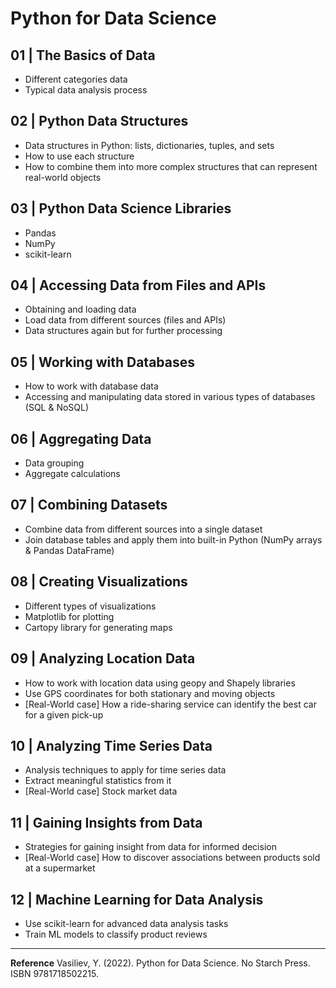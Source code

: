 # Python for Data Science
## 01 | The Basics of Data
- Different categories data
- Typical data analysis process

## 02 | Python Data Structures
- Data structures in Python: lists, dictionaries, tuples, and sets
- How to use each structure
- How to combine them into more complex structures that can represent real-world objects

## 03 | Python Data Science Libraries
- Pandas
- NumPy
- scikit-learn

## 04 | Accessing Data from Files and APIs
- Obtaining and loading data
- Load data from different sources (files and APIs)
- Data structures again but for further processing

## 05 | Working with Databases
- How to work with database data
- Accessing and manipulating data stored in various types of databases (SQL & NoSQL)

## 06 | Aggregating Data
- Data grouping
- Aggregate calculations

## 07 | Combining Datasets
- Combine data from different sources into a single dataset
- Join database tables and apply them into built-in Python (NumPy arrays & Pandas DataFrame)

## 08 | Creating Visualizations
- Different types of visualizations
- Matplotlib for plotting
- Cartopy library for generating maps 

## 09 | Analyzing Location Data
- How to work with location data using geopy and Shapely libraries
- Use GPS coordinates for both stationary and moving objects
- [Real-World case] How a ride-sharing service can identify the best car for a given pick-up

## 10 | Analyzing Time Series Data
- Analysis techniques to apply for time series data
- Extract meaningful statistics from it
- [Real-World case] Stock market data

## 11 | Gaining Insights from Data
- Strategies for gaining insight from data for informed decision
- [Real-World case] How to discover associations between products sold at a supermarket

## 12 | Machine Learning for Data Analysis
- Use scikit-learn for advanced data analysis tasks
- Train ML models to classify product reviews 

---
**Reference**
Vasiliev, Y. (2022). Python for Data Science. No Starch Press. ISBN 9781718502215.
